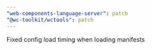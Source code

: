 ```yaml
---
"web-components-language-server": patch
"@wc-toolkit/wctools": patch
---
```


Fixed config load timing when loading manifests
